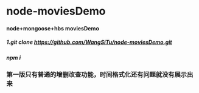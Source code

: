 # node-moviesDemo
#### node+mongoose+hbs moviesDemo
##### 1.git clone https://github.com/WangSiTu/node-moviesDemo.git 
##### npm i   
### 第一版只有普通的增删改查功能，时间格式化还有问题就没有展示出来
